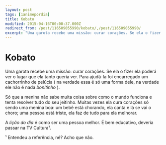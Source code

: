 ```yaml
---
layout: post
tags: [1animepordia]
title: Kobato
modified: 2015-04-16T00:00:37.000Z
redirect_from: /post/116509055990/kobato/,/post/116509055990/
excerpt: "Uma garota recebe uma missão: curar corações. Se ela o fizer ela poderá ver o lugar que ela tanto queria ver."
---
```


Kobato
======

Uma garota recebe uma missão: curar corações. Se ela o fizer ela poderá
ver o lugar que ela tanto queria ver. Para ajudá-la foi encarregado um
cachorrinho de pelúcia ( na verdade essa é só uma forma dele, na verdade
ele não é nada *bonitinho* ).

Só que a menina não sabe muita coisa sobre como o mundo funciona e tenta
resolver tudo do seu jeitinho. Muitas vezes ela cura corações só sendo
uma menina boa: um bebê está chorando, ela canta e lá se vai o choro;
uma pessoa está triste, ela faz de tudo para ela melhorar.

A *lição do dia* é como ser uma pessoa melhor. É bem educativo, deveria
passar na TV Cultura¹.

<!-- more -->

¹ Entendeu a referência, né? Acho que não.


